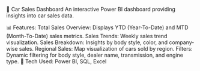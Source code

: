 🚗 Car Sales Dashboard
An interactive Power BI dashboard providing insights into car sales data.

📊 Features:
Total Sales Overview: Displays YTD (Year-To-Date) and MTD (Month-To-Date) sales metrics.
Sales Trends: Weekly sales trend visualization.
Sales Breakdown: Insights by body style, color, and company-wise sales.
Regional Sales: Map visualization of cars sold by region.
Filters: Dynamic filtering for body style, dealer name, transmission, and engine type.
📌 Tech Used: Power BI, SQL, Excel
